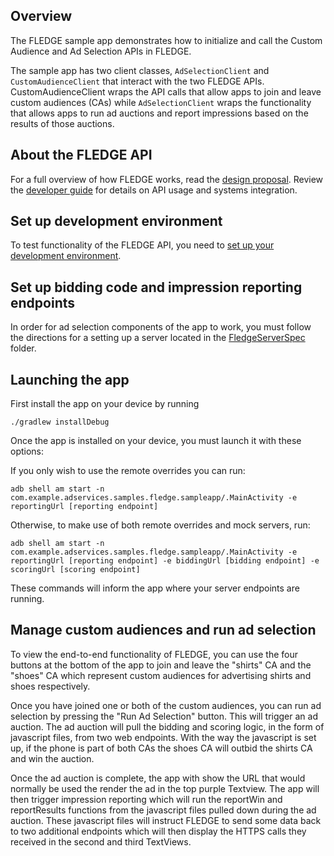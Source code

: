 ## Overview

The FLEDGE sample app demonstrates how to initialize and call the Custom Audience 
and Ad Selection APIs in FLEDGE.

The sample app has two client classes, `AdSelectionClient` and
`CustomAudienceClient` that interact with the two FLEDGE APIs. CustomAudienceClient
wraps the API calls that allow apps to join and leave custom audiences (CAs) while
`AdSelectionClient` wraps the functionality that allows apps to run ad auctions
and report impressions based on the results of those auctions.

## About the FLEDGE API

For a full overview of how FLEDGE works, read the [design proposal]. Review the 
[developer guide] for details on API usage and systems integration.

## Set up development environment

To test functionality of the FLEDGE API, you need to [set up your development
environment].

## Set up bidding code and impression reporting endpoints

In order for ad selection components of the app to work, you must follow the 
directions for a setting up a server located in the [FledgeServerSpec]
folder.

## Launching the app 
First install the app on your device by running 
```shell
./gradlew installDebug
```
Once the app is installed on your device, you must launch it with these options:

If you only wish to use the remote overrides you can run:
```shell
adb shell am start -n com.example.adservices.samples.fledge.sampleapp/.MainActivity -e reportingUrl [reporting endpoint]
```

Otherwise, to make use of both remote overrides and mock servers, run:
```shell
adb shell am start -n com.example.adservices.samples.fledge.sampleapp/.MainActivity -e reportingUrl [reporting endpoint] -e biddingUrl [bidding endpoint] -e scoringUrl [scoring endpoint]
```
These commands will inform the app where your server endpoints are running.

## Manage custom audiences and run ad selection

To view the end-to-end functionality of FLEDGE, you can use the four buttons at
the bottom of the app to join and leave the "shirts" CA and the "shoes" CA which
represent custom audiences for advertising shirts and shoes respectively.

Once you have joined one or both of the custom audiences, you can run ad selection
by pressing the "Run Ad Selection" button. This will trigger an ad auction. The
ad auction will pull the bidding and scoring logic, in the form of javascript files,
from two web endpoints. With the way the javascript is set up,
if the phone is part of both CAs the shoes CA will outbid the shirts CA and win
the auction.

Once the ad auction is complete, the app with show the URL that would normally
be used the render the ad in the top purple Textview. The app will then trigger
impression reporting which will run the reportWin and reportResults functions from the
javascript files pulled down during the ad auction. These javascript files will
instruct FLEDGE to send some data back to two additional endpoints
which will then display the HTTPS calls they received in the second and third
TextViews.

[design proposal]: https://developer.android.com/privacy-sandbox/fledge
[set up your development environment]: https://developer.android.com/design-for-safety/privacy-sandbox/setup
[developer guide]: https://developer.android.com/design-for-safety/privacy-sandbox/guides/fledge
[FledgeServerSpec]: ../FledgeServerSpec
